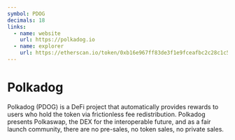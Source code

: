 ```yaml
---
symbol: PDOG
decimals: 18
links:
  - name: website
    url: https://polkadog.io
  - name: explorer
    url: https://etherscan.io/token/0xb16e967ff83de3f1e9fceafbc2c28c1c5c56ef91
---
```


# Polkadog

Polkadog (PDOG) is a DeFi project that automatically provides rewards to users who hold the token via frictionless fee redistribution. Polkadog presents Polkaswap, the DEX for the interoperable future, and as a fair launch community, there are no pre-sales, no token sales, no private sales.
